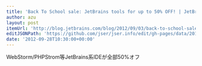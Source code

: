 ```yaml
---
title: 'Back To School sale: JetBrains tools for up to 50% OFF! | JetBrains Company Blog'
author: azu
layout: post
itemUrl: 'http://blog.jetbrains.com/blog/2012/09/03/back-to-school-sale-jetbrains-tools-for-up-to-50-off/'
editJSONPath: 'https://github.com/jser/jser.info/edit/gh-pages/data/2012/09/index.json'
date: '2012-09-28T10:30:00+00:00'
---
```

WebStorm/PHPStrom等JetBrains系IDEが全部50%オフ
